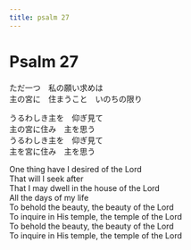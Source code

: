 ```yaml
---
title: psalm 27
---
```

# Psalm 27  

ただ一つ　私の願い求めは  
主の宮に　住まうこと　いのちの限り  

うるわしき主を　仰ぎ見て  
主の宮に住み　主を思う  
うるわしき主を　仰ぎ見て  
主を宮に住み　主を思う  

One thing have I desired of the Lord  
That will I seek after  
That I may dwell in the house of the Lord  
All the days of my life  
To behold the beauty, the beauty of the Lord  
To inquire in His temple, the temple of the Lord  
To behold the beauty, the beauty of the Lord  
To inquire in His temple, the temple of the Lord  
